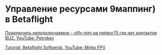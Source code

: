 # Управление ресурсами 9маппинг) в Betaflight

[Подключить неподключаемое - vifly mini на meteor75 где нет контактов BUZ. YouTube: Petrokey](https://www.youtube.com/watch?v=JfopONCaKm4)    

[Tutorial: Betaflight Softserial. YouTube: Mirko FPV](https://www.youtube.com/watch?v=7b_ltNHvuvk)